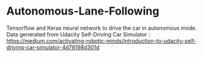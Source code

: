 # Autonomous-Lane-Following
Tensorflow and Keras neural network to drive the car in autonomous mode.
Data generated from Udacity Self-Driving Car Simulator : https://medium.com/activating-robotic-minds/introduction-to-udacity-self-driving-car-simulator-4d78198d301d
